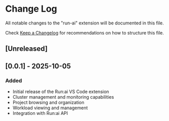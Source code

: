 # Change Log

All notable changes to the "run-ai" extension will be documented in this file.

Check [Keep a Changelog](http://keepachangelog.com/) for recommendations on how to structure this file.

## [Unreleased]

## [0.0.1] - 2025-10-05

### Added
- Initial release of the Run:ai VS Code extension
- Cluster management and monitoring capabilities
- Project browsing and organization
- Workload viewing and management
- Integration with Run:ai API